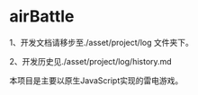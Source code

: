 # airBattle

1、开发文档请移步至./asset/project/log 文件夹下。<br>

2、开发历史见./asset/project/log/history.md<br>

本项目是主要以原生JavaScript实现的雷电游戏。<br>